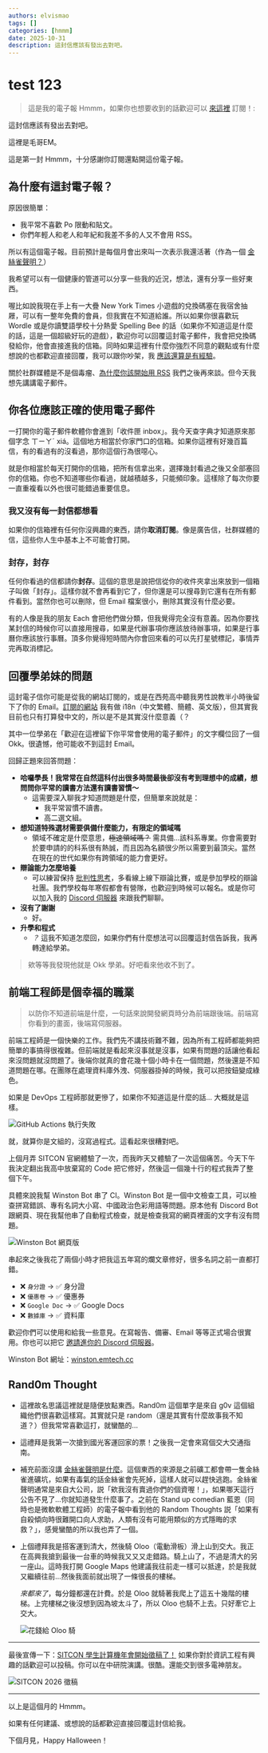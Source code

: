 ```yaml
---
authors: elvismao
tags: []
categories: [hmmm]
date: 2025-10-31
description: 這封信應該有發出去對吧。
---
```


# test 123

> 這是我的電子報 Hmmm，如果你也想要收到的話歡迎可以 [來這裡](https://elvismao.com/zh-Hant/hmmm/) 訂閱！:

這封信應該有發出去對吧。

這裡是毛哥EM。

這是第一封 Hmmm，十分感謝你訂閱還點開這份電子報。

## 為什麼有這封電子報？

原因很簡單：

- 我平常不喜歡 Po 限動和貼文。
- 你們年輕人和老人和年紀和我差不多的人又不會用 RSS。

所以有這個電子報。目前預計是每個月會出來叫一次表示我還活著（作為一個 [金絲雀聲明？](https://emtech.cc/p/canary-statement)）

我希望可以有一個健康的管道可以分享一些我的近況，想法，還有分享一些好東西。

喔比如說我現在手上有一大疊 New York Times 小遊戲的兌換碼塞在我宿舍抽屜，可以有一整年免費的會員，但我實在不知道給誰。所以如果你很喜歡玩 Wordle 或是你讀雙語學校十分熱愛 Spelling Bee 的話（如果你不知道這是什麼的話，這是一個超級好玩的遊戲），歡迎你可以回覆這封電子郵件，我會把兌換碼發給你，他會直接進我的信箱。同時如果這裡有什麼你強烈不同意的觀點或有什麼想說的也都歡迎直接回覆，我可以跟你吵架，我 [應該還算是有經驗](https://emtech.cc/category/%E8%8B%B1%E6%96%87%E8%BE%AF%E8%AB%96)。

關於社群媒體是不是個毒瘤、[為什麼你該開始用 RSS](https://emtech.cc/p/rss) 我們之後再來談。但今天我想先講講電子郵件。

## 你各位應該正確的使用電子郵件

一打開你的電子郵件軟體你會進到「收件匣 inbox」。我今天查字典才知道原來那個字念 ㄒㄧㄚˊ xiá。這個地方相當於你家門口的信箱。如果你這裡有好幾百篇信，有的看過有的沒看過，那你這個行為很噁心。

就是你相當於每天打開你的信箱，把所有信拿出來，選擇幾封看過之後又全部塞回你的信箱。你也不知道哪些你看過，就越積越多，只能頻印象。這樣除了每次你要一直重複看以外也很可能錯過重要信息。

### 我又沒有每一封信都想看

如果你的信箱裡有任何你沒興趣的東西，請你**取消訂閱**。像是廣告信，社群媒體的信，這些你人生中基本上不可能會打開。

### 封存，封存

任何你看過的信都請你**封存**。這個的意思是說把信從你的收件夾拿出來放到一個箱子叫做「封存」。這樣你就不會再看到它了，但你還是可以搜尋到它還有在所有郵件看到。當然你也可以刪除，但 Email 檔案很小，刪除其實沒有什麼必要。

有的人像是我的朋友 Each 會把他們做分類，但我覺得完全沒有意義。因為你要找某封信的時候你可以直接用搜尋，如果是代辦事項你應該放待辦事項，如果是行事曆你應該放行事曆。頂多你覺得短時間內你會回來看的可以先打星號標記，事情弄完再取消標記。

## 回覆學弟妹的問題

這封電子信你可能是從我的網站訂閱的，或是在西苑高中聽我男性說教半小時後留下了你的 Email。[訂閱的網站](https://elvismao.com/hmmm/) 我有做 i18n（中文繁體、簡體、英文版），但其實我目前也只有打算發中文的，所以是不是其實沒什麼意義（？

其中一位學弟在「歡迎在這裡留下你平常會使用的電子郵件」的文字欄位回了一個 Okk。很遺憾，他可能收不到這封 Email。

回歸正題來回答問題：

- **哈囉學長！我常常在自然這科付出很多時間最後卻沒有考到理想中的成績，想問問你平常的讀書方法還有讀書習慣～**
  - 這需要深入聊我才知道問題是什麼，但簡單來說就是：
    - 我平常習慣不讀書。
    - 高二選文組。
- **想知道特殊選材需要俱備什麼能力，有限定的領域嗎**
  - 領域不確定是什麼意思，~~極速領域嗎？~~ 需具備...該科系專業。你會需要對於要申請的的科系很有熱誠，而且因為名額很少所以需要到最頂尖。當然在現在的世代如果你有跨領域的能力會更好。
- **辯論能力怎麼培養**
  - 可以練習保持 [批判性思考](https://zh.wikipedia.org/zh-tw/%E6%89%B9%E5%88%A4%E6%80%A7%E6%80%9D%E7%BB%B4)，多看線上線下辯論比賽，或是參加學校的辯論社團。我們學校每年寒假都會有營隊，也歡迎到時候可以報名。或是你可以加入我的 [Discord 伺服器](https://dc.elvismao.com) 來跟我們聊聊。
- **沒有了謝謝**
  - 好。
- **升學和程式**
  - _？_ 這我不知道怎麼回，如果你們有什麼想法可以回覆這封信告訴我，我再轉達給學弟。

> 欸等等我發現他就是 Okk 學弟。好吧看來他收不到了。

## 前端工程師是個幸福的職業

> 以防你不知道前端是什麼，一句話來說開發網頁時分為前端跟後端。前端寫你看到的畫面，後端寫伺服器。

前端工程師是一個快樂的工作。我們先不講技術難不難，因為所有工程師都能夠把簡單的事搞得很複雜。但前端就是看起來沒事就是沒事，如果有問題的話讓他看起來沒問題就沒問題了。後端你就真的會花幾十個小時卡在一個問題，然後還是不知道問題在哪。在團隊在處理資料庫外洩、伺服器掛掉的時候，我可以把按鈕變成綠色。

如果是 DevOps 工程師那就更慘了，如果你不知道這是什麼的話... 大概就是這樣。

![GitHub Actions 執行失敗](failed.webp)

就，就算你是文組的，沒寫過程式。這看起來很糟對吧。

上個月弄 SITCON 官網體驗了一次，而我昨天又體驗了一次這個痛苦。今天下午我決定翻出我高中放棄寫的 Code 把它修好，然後這一個幾十行的程式我弄了整個下午。

具體來說我幫 Winston Bot 串了 CI。Winston Bot 是一個中文檢查工具，可以檢查拼寫錯誤、專有名詞大小寫、中國政治色彩用語等問題。原本他有 Discord Bot 跟網頁、現在我幫他串了自動程式檢查，就是檢查我寫的網頁裡面的文字有沒有問題。

![Winston Bot 網頁版](winston.webp)

串起來之後我花了兩個小時才把我這五年寫的爛文章修好，很多名詞之前一直都打錯。

- ❌ `身分證` → ✅ 身分證
- ❌ `優惠卷` → ✅ 優惠券
- ❌ `Google Doc` → ✅ Google Docs
- ❌ `數據庫` → ✅ 資料庫

歡迎你們可以使用和給我一些意見。在寫報告、備審、Email 等等正式場合很實用。你也可以把它 [邀請進你的 Discord 伺服器](https://discord.com/oauth2/authorize?client_id=1342364253486846032)。

Winston Bot 網址：[winston.emtech.cc](https://winston.emtech.cc)

## Rand0m Thought

- 這裡故名思議這裡就是隨便放點東西。Rand0m 這個單字是來自 g0v 這個組織他們很喜歡這樣寫。其實就只是 random（還是其實有什麼故事我不知道？）但我常常喜歡這打，就蠻酷的…
- 這禮拜是我第一次搶到國光客運回家的票！之後我一定會來寫個交大交通指南。
- 補充前面沒講 [金絲雀聲明是什麼](https://www.cloudflare.com/zh-tw/learning/privacy/what-is-warrant-canary/)。這個東西的來源是之前礦工都會帶一隻金絲雀進礦坑，如果有毒氣的話金絲雀會先死掉，這樣人就可以趕快逃跑。金絲雀聲明通常是來自大公司，説「欸我沒有賣過你們的個資喔！」，如果哪天這行公告不見了...你就知道發生什麼事了。之前在 Stand up comedian 藍恩（同時也是微軟軟體工程師）的電子報中看到他的 Random Thoughts 説「如果有自殺傾向時很難開口向人求助，人類有沒有可能用類似的方式隱晦的求救？」，感覺蠻酷的所以我也弄了一個。
- 上個禮拜我是搭客運到清大，然後騎 Oloo（電動滑板）滑上山到交大。我正在高興我搶到最後一台車的時候我又又又走錯路。騎上山了，不過是清大的另一座山。這時我打開 Google Maps 他建議我往前走一樣可以抵達，於是我就又繼續往前...然後我面前就出現了一條很長的樓梯。

  _來都來了_，每分鐘都還在計費。於是 Oloo 就騎著我爬上了這五十幾階的樓梯。上完樓梯之後沒想到因為坡太斗了，所以 Oloo 也騎不上去。只好牽它上交大。

  ![花錢給 Oloo 騎](oloo.webp)

---

最後宣傳一下：[SITCON 學生計算機年會開始徵稿了！](https://sitcon.org/2026/cfp/) 如果你對於資訊工程有興趣的話歡迎可以投稿。你可以在中研院演講。很酷。還能交到很多電神朋友。

![SITCON 2026 徵稿](https://sitcon.org/2026/cfp/og-image.webp)

---

以上是這個月的 Hmmm。

如果有任何建議、或想說的話都歡迎直接回覆這封信給我。

下個月見，Happy Halloween！
